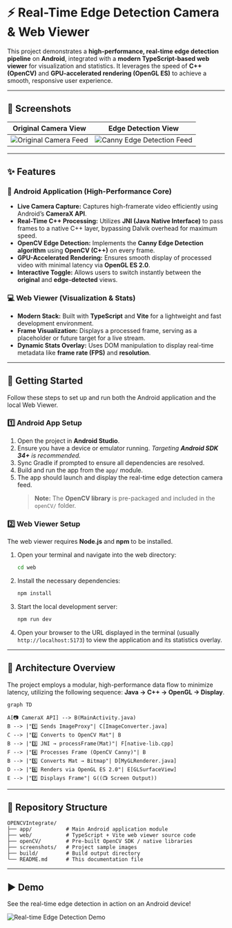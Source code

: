 # ⚡ Real-Time Edge Detection Camera & Web Viewer

This project demonstrates a **high-performance, real-time edge detection pipeline** on **Android**, integrated with a **modern TypeScript-based web viewer** for visualization and statistics. It leverages the speed of **C++ (OpenCV)** and **GPU-accelerated rendering (OpenGL ES)** to achieve a smooth, responsive user experience.

---

## 📸 Screenshots

| Original Camera View | Edge Detection View |
| :------------------: | :-----------------: |
| ![Original Camera Feed](screenshots/realcamerafeed.jpeg) | ![Canny Edge Detection Feed](screenshots/edgecamerafeed.jpeg) |

---

## ✨ Features

### 📱 **Android Application (High-Performance Core)**

* **Live Camera Capture:** Captures high-framerate video efficiently using Android’s **CameraX API**.
* **Real-Time C++ Processing:** Utilizes **JNI (Java Native Interface)** to pass frames to a native C++ layer, bypassing Dalvik overhead for maximum speed.
* **OpenCV Edge Detection:** Implements the **Canny Edge Detection algorithm** using **OpenCV (C++)** on every frame.
* **GPU-Accelerated Rendering:** Ensures smooth display of processed video with minimal latency via **OpenGL ES 2.0**.
* **Interactive Toggle:** Allows users to switch instantly between the **original** and **edge-detected** views.

### 💻 **Web Viewer (Visualization & Stats)**

* **Modern Stack:** Built with **TypeScript** and **Vite** for a lightweight and fast development environment.
* **Frame Visualization:** Displays a processed frame, serving as a placeholder or future target for a live stream.
* **Dynamic Stats Overlay:** Uses DOM manipulation to display real-time metadata like **frame rate (FPS)** and **resolution**.

---
## 🚀 Getting Started

Follow these steps to set up and run both the Android application and the local Web Viewer.

### 1️⃣ Android App Setup

1.  Open the project in **Android Studio**.
2.  Ensure you have a device or emulator running. *Targeting **Android SDK 34+** is recommended.*
3.  Sync Gradle if prompted to ensure all dependencies are resolved.
4.  Build and run the app from the `app/` module.
5.  The app should launch and display the real-time edge detection camera feed.
    > **Note:** The **OpenCV library** is pre-packaged and included in the `openCV/` folder.

### 2️⃣ Web Viewer Setup

The web viewer requires **Node.js** and **npm** to be installed.

1.  Open your terminal and navigate into the web directory:
    ```bash
    cd web
    ```
2.  Install the necessary dependencies:
    ```bash
    npm install
    ```
3.  Start the local development server:
    ```bash
    npm run dev
    ```
4.  Open your browser to the URL displayed in the terminal (usually `http://localhost:5173`) to view the application and its statistics overlay.

---

## 🧠 Architecture Overview

The project employs a modular, high-performance data flow to minimize latency, utilizing the following sequence: **Java → C++ → OpenGL → Display**.

```mermaid
graph TD

A[📷 CameraX API] --> B(MainActivity.java)
B --> |"1️⃣ Sends ImageProxy"| C[ImageConverter.java]
C --> |"2️⃣ Converts to OpenCV Mat"| B
B --> |"3️⃣ JNI → processFrame(Mat)"| F[native-lib.cpp]
F --> |"4️⃣ Processes Frame (OpenCV Canny)"| B
B --> |"5️⃣ Converts Mat → Bitmap"| D[MyGLRenderer.java]
D --> |"6️⃣ Renders via OpenGL ES 2.0"| E[GLSurfaceView]
E --> |"7️⃣ Displays Frame"| G((📺 Screen Output))
```

-----

## 📂 Repository Structure

```
OPENCVIntegrate/
├── app/           # Main Android application module
├── web/           # TypeScript + Vite web viewer source code
├── openCV/        # Pre-built OpenCV SDK / native libraries
├── screenshots/   # Project sample images
├── build/         # Build output directory
└── README.md      # This documentation file
```

---

## ▶️ Demo

See the real-time edge detection in action on an Android device!

![Real-time Edge Detection Demo](screenshhots/demo_gif.gif)
